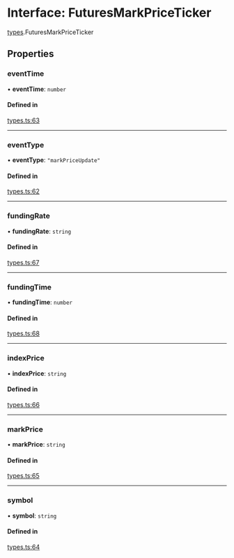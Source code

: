 # Interface: FuturesMarkPriceTicker

[types](../modules/types.md).FuturesMarkPriceTicker

## Properties

### eventTime

• **eventTime**: `number`

#### Defined in

[types.ts:63](https://github.com/Altamoon/altamoon/blob/2fc04da/app/api/types.ts#L63)

___

### eventType

• **eventType**: ``"markPriceUpdate"``

#### Defined in

[types.ts:62](https://github.com/Altamoon/altamoon/blob/2fc04da/app/api/types.ts#L62)

___

### fundingRate

• **fundingRate**: `string`

#### Defined in

[types.ts:67](https://github.com/Altamoon/altamoon/blob/2fc04da/app/api/types.ts#L67)

___

### fundingTime

• **fundingTime**: `number`

#### Defined in

[types.ts:68](https://github.com/Altamoon/altamoon/blob/2fc04da/app/api/types.ts#L68)

___

### indexPrice

• **indexPrice**: `string`

#### Defined in

[types.ts:66](https://github.com/Altamoon/altamoon/blob/2fc04da/app/api/types.ts#L66)

___

### markPrice

• **markPrice**: `string`

#### Defined in

[types.ts:65](https://github.com/Altamoon/altamoon/blob/2fc04da/app/api/types.ts#L65)

___

### symbol

• **symbol**: `string`

#### Defined in

[types.ts:64](https://github.com/Altamoon/altamoon/blob/2fc04da/app/api/types.ts#L64)
